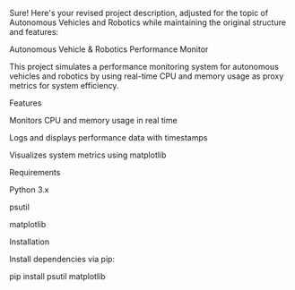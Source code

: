 Sure! Here's your revised project description, adjusted for the topic of Autonomous Vehicles and Robotics while maintaining the original structure and features:

Autonomous Vehicle & Robotics Performance Monitor

This project simulates a performance monitoring system for autonomous vehicles and robotics by using real-time CPU and memory usage as proxy metrics for system efficiency.

Features

Monitors CPU and memory usage in real time

Logs and displays performance data with timestamps

Visualizes system metrics using matplotlib


Requirements

Python 3.x

psutil

matplotlib


Installation

Install dependencies via pip:

pip install psutil matplotlib
